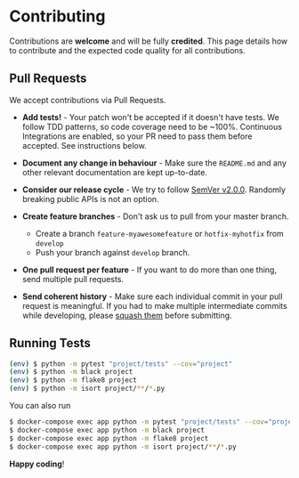 # Contributing

Contributions are **welcome** and will be fully **credited**. This page details how to 
contribute and the expected code quality for all contributions.

## Pull Requests

We accept contributions via Pull Requests.

- **Add tests!** - Your patch won't be accepted if it doesn't have tests. We follow TDD patterns, 
so code coverage need to be ~100%. Continuous Integrations are enabled, so your PR need to pass them before accepted. See instructions below.

- **Document any change in behaviour** - Make sure the `README.md` and any other relevant documentation are kept up-to-date.

- **Consider our release cycle** - We try to follow [SemVer v2.0.0](http://semver.org/). Randomly breaking public APIs is not an option.

- **Create feature branches** - Don't ask us to pull from your master branch.

   - Create a branch `feature-myawesomefeature` or `hotfix-myhotfix` from `develop`
   - Push your branch against `develop` branch.

- **One pull request per feature** - If you want to do more than one thing, send multiple pull requests.

- **Send coherent history** - Make sure each individual commit in your pull request is meaningful. If you had to make multiple intermediate commits while developing, please [squash them](http://www.git-scm.com/book/en/v2/Git-Tools-Rewriting-History#Changing-Multiple-Commit-Messages) before submitting.


## Running Tests

``` bash
(env) $ python -m pytest "project/tests" --cov="project"
(env) $ python -m black project
(env) $ python -m flake8 project
(env) $ python -m isort project/**/*.py
```

You can also run
``` bash
$ docker-compose exec app python -m pytest "project/tests" --cov="project"
$ docker-compose exec app python -m black project
$ docker-compose exec app python -m flake8 project
$ docker-compose exec app python -m isort project/**/*.py
```

**Happy coding**!